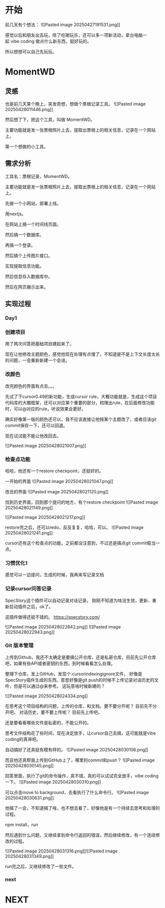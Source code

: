 
# 开始

前几天有个想法：
![[Pasted image 20250427191531.png]]

感觉以后和朋友出去玩，除了吃喝玩乐，还可以多一项新活动，拿台电脑一起 vibe coding 做点什么新东西，挺好玩的。 ​​​

所以想想可以自己先玩玩。

# MomentWD

## 灵感

也是前几天某个晚上，突发奇想，想做个票根记录工具。
![[Pasted image 20250428011446.png]]

然后想了下，把这个工具，叫做 MomentWD。

主要功能就是发一张票根照片上去，提取出票根上的相关信息，记录在一个网站上。

第一个想做的小工具。

## 需求分析

工具名：票根记录，MomentWD。

主要功能就是发一张票根照片上去，提取出票根上的相关信息，记录在一个网站上。

先做一个小网站，部署上线。

用nextjs。

在网站上搞一个时间线页面。

然后搞一个数据库。

再搞一个登录。

然后搞个上传图片接口。

实现提取信息功能。

然后信息存入数据库中。

然后在网页展示出来。

## 实现过程

### Day1

### 创建项目

用了两次问答把基础项目建起来了。

现在让他修改主题颜色，感觉他现在处理有点慢了，不知道是不是上下文长度太长的问题，一会重新新建一个会话。

### 改颜色
改完颜色的界面有点丑。。。

先试了下cursor0.49的新功能，生成cursor rule，大概功能就是，生成这个项目代码库的大概框架，还可以对应某个重要的部分，梳理出rule，在后面修改功能时，可以@对应的rule，听说效果会更好。

确实好像第一版的颜色还可以，我不应该直接让他按某个主题改了，或者应该git commit保存一下，还可以回退。

现在试试能不能让他改回去。

![[Pasted image 20250428021007.png]]

### 检查点功能
哈哈，他还有一个restore checkpoint，还挺好的。

一开始的界面
![[Pasted image 20250428021047.png]]


改丑的界面
![[Pasted image 20250428021120.png]]

找到历史界面，回到那个提问的地方，有个restore checkpoint
![[Pasted image 20250428021149.png]]

![[Pasted image 20250428021217.png]]

restore完之后，还可以redo，反反复复，哈哈，可以。
![[Pasted image 20250428021241.png]]

cursor还有这个检查点的功能，之前都没注意到，不过还是搞点git commit稳当一点。

### 习惯优化1
感觉可以一边提问，生成的时候，我再来写记录文档

### 记录cursor问答记录

SpecStory这个插件可以自动记录对话记录。
刚刚不知道为啥没生效，更新、重新启动插件之后，ok了。

这插件做得还挺不错的。
https://specstory.com/

![[Pasted image 20250428022842.png]]
![[Pasted image 20250428022943.png]]



### Git 版本管理

上传到Github，我还不太确定是要搞公开仓库，还是私密仓库，目前先公开仓库吧，如果有些API或者密钥的东西，到时候看看怎么处理。

整理下仓库，发上GitHub，发现个.cursorindexingignore文件，
好像是SpecStory插件生成的东西。意思好像是git push的时候不上传记录对话历史的文件，但是可以通过@来参考。
这玩意啥时候新建的？

![[Pasted image 20250428024334.png]]

在思考这个项目结构的问题，上传的仓库，和文档，要不要分开呢？
目前先不分开吧。
对话历史，要不要上传呢？
目前先上传吧。

还是要看看哪些文件是私密的，不能公开的。

思考文件结构花了些时间，现在决定放手，让cursor自己去搞，这可能就是vibe coding的真谛吧。

自动搞好了还真挺有模有样的。
![[Pasted image 20250428030106.png]]

而且他还真帮我上传到GitHub上了，哪里的commit和push？
![[Pasted image 20250428030145.png]]

回答里面，执行了git的命令操作，真不错，真的可以试试完全放手，vibe coding一下。
![[Pasted image 20250428030310.png]]


可以点击move to background，去看执行了什么命令行。
![[Pasted image 20250428030631.png]]


他搞了一会，不知道搞了啥，也不想去看了，好像他是有一个持续去思考和处理的过程。

npm install，run

然后遇到什么问题，又继续拿到命令行返回的错误，然后继续修改，有一个连续修改的过程。


![[Pasted image 20250428031316.png]]![[Pasted image 20250428031349.png]]

run完之后，又继续修改了一些文件。






### next





# NEXT